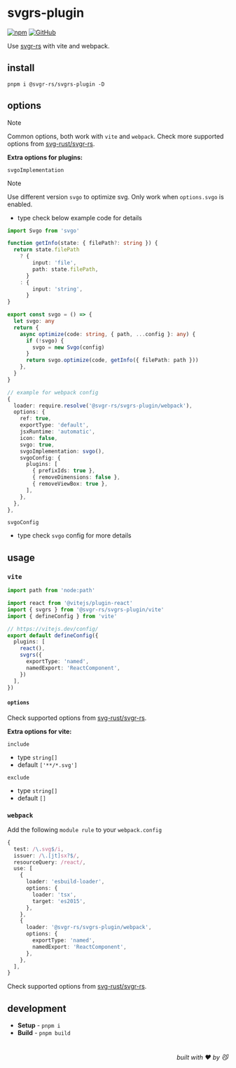 # svgrs-plugin

[![npm](https://img.shields.io/npm/v/@svgr-rs/svgrs-plugin)](https://github.com/svg-rust/svgrs-plugin) [![GitHub](https://img.shields.io/npm/l/@svgr-rs/svgrs-plugin)](https://github.com/svg-rust/svgrs-plugin)

Use [svgr-rs](https://github.com/svg-rust/svgr-rs) with vite and webpack.

## install

```console
pnpm i @svgr-rs/svgrs-plugin -D
```

## options

> [!NOTE]  
Common options, both work with `vite` and `webpack`. Check more supported options from [svg-rust/svgr-rs](https://github.com/svg-rust/svgr-rs). 

**Extra options for plugins:**

`svgoImplementation`

> [!NOTE]  
Use different version `svgo` to optimize svg. Only work when `options.svgo` is enabled.

- type check below example code for details

```ts
import Svgo from 'svgo'

function getInfo(state: { filePath?: string }) {
  return state.filePath
    ? {
        input: 'file',
        path: state.filePath,
      }
    : {
        input: 'string',
      }
}

export const svgo = () => {
  let svgo: any
  return {
    async optimize(code: string, { path, ...config }: any) {
      if (!svgo) {
        svgo = new Svgo(config)
      }
      return svgo.optimize(code, getInfo({ filePath: path }))
    },
  }
}

// example for webpack config
{
  loader: require.resolve('@svgr-rs/svgrs-plugin/webpack'),
  options: {
    ref: true,
    exportType: 'default',
    jsxRuntime: 'automatic',
    icon: false,
    svgo: true,
    svgoImplementation: svgo(),
    svgoConfig: {
      plugins: [
        { prefixIds: true },
        { removeDimensions: false },
        { removeViewBox: true },
      ],
    },
  },
},
```


`svgoConfig`

- type check `svgo` config for more details


## usage

### `vite`

```ts
import path from 'node:path'

import react from '@vitejs/plugin-react'
import { svgrs } from '@svgr-rs/svgrs-plugin/vite'
import { defineConfig } from 'vite'

// https://vitejs.dev/config/
export default defineConfig({
  plugins: [
    react(),
    svgrs({
      exportType: 'named',
      namedExport: 'ReactComponent',
    })
  ],
})
```

#### `options`

Check supported options from [svg-rust/svgr-rs](https://github.com/svg-rust/svgr-rs). 

**Extra options for vite:**

`include`

- type `string[]`
- default `['**/*.svg']`

`exclude`

- type `string[]`
- default `[]`

### `webpack`

Add the following `module rule` to your `webpack.config`

```ts
{
  test: /\.svg$/i,
  issuer: /\.[jt]sx?$/,
  resourceQuery: /react/,
  use: [
    {
      loader: 'esbuild-loader',
      options: {
        loader: 'tsx',
        target: 'es2015',
      },
    },
    {
      loader: '@svgr-rs/svgrs-plugin/webpack',
      options: {
        exportType: 'named',
        namedExport: 'ReactComponent',
      },
    },
  ],
}
```

Check supported options from [svg-rust/svgr-rs](https://github.com/svg-rust/svgr-rs). 

## development

- **Setup** - `pnpm i`
- **Build** - `pnpm build`

# 
<div align='right'>

*built with ❤️ by 😼*

</div>

